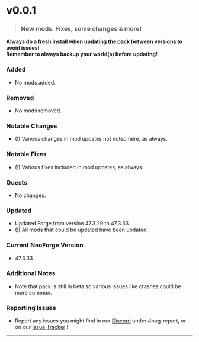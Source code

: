 <h1>v0.0.1</h1>

> ### New mods. Fixes, some changes & more! <br />

**Always do a fresh install when updating the pack between versions to avoid issues!** <br />
**Remember to always backup your world(s) before updating!**


### **Added**
- No mods added.


### **Removed**
- No mods removed.


### **Notable Changes**
- (!) Various changes in mod updates not noted here, as always.


### **Notable Fixes**
- (!) Various fixes included in mod updates, as always.


### **Quests**
- No changes.


### **Updated**
- Updated Forge from version 47.3.29 to 47.3.33.
- (!) All mods that could be updated have been updated.


### **Current NeoForge Version**
- 47.3.33


### **Additional Notes**
- Note that pack is still in beta so various issues like crashes could be more common.


### **Reporting Issues**
- Report any issues you might find in our [Discord](https://dsc.gg/britakeestudios) under #bug-report, or on our [Issue Tracker](https://github.com/realBritakee/Alien-Earth/issues) !

---------------